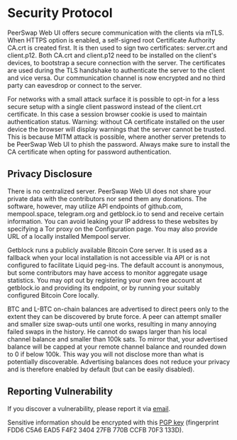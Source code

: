 # Security Protocol

PeerSwap Web UI offers secure communication with the clients via mTLS. When HTTPS option is enabled, a self-signed root Certificate Authority CA.crt is created first. It is then used to sign two certificates: server.crt and client.p12. Both CA.crt and client.p12 need to be installed on the client's devices, to bootstrap a secure connection with the server. The certificates are used during the TLS handshake to authenticate the server to the client and vice versa. Our communication channel is now encrypted and no third party can eavesdrop or connect to the server.

For networks with a small attack surface it is possible to opt-in for a less secure setup with a single client password instead of the client.crt certificate. In this case a session browser cookie is used to maintain authentication status. Warning: without CA certificate installed on the user device the browser will display warnings that the server cannot be trusted. This is because MITM attack is possible, where another server pretends to be PeerSwap Web UI to phish the password. Always make sure to install the CA certificate when opting for password authentication.  

## Privacy Disclosure

There is no centralized server. PeerSwap Web UI does not share your private data with the contributors nor send them any donations. The software, however, may utilize API endpoints of github.com, mempool.space, telegram.org and getblock.io to send and receive certain information. You can avoid leaking your IP address to these websites by specifying a Tor proxy on the Configuration page. You may also provide URL of a locally installed Mempool server.

Getblock runs a publicly available Bitcoin Core server. It is used as a fallback when your local installation is not accessible via API or is not configured to facilitate Liquid peg-ins. The default account is anonymous, but some contributors may have access to monitor aggregate usage statistics. You may opt out by registering your own free account at getblock.io and providing its endpoint, or by running your suitably configured Bitcoin Core locally.

BTC and L-BTC on-chain balances are advertised to direct peers only to the extent they can be discovered by brute force. A peer can attempt smaller and smaller size swap-outs until one works, resulting in many annoying failed swaps in the history. He cannot do swaps larger than his local channel balance and smaller than 100k sats. To mirror that, your advertised balance will be capped at your remote channel balance and rounded down to 0 if below 100k. This way you will not disclose more than what is potentially discoverable. Advertising balances does not reduce your privacy and is therefore enabled by default (but can be easily disabled).

## Reporting Vulnerability

If you discover a vulnerability, please report it via [email](mailto:psweb.reprise336@passinbox.com).

Sensitive information should be encrypted with this [PGP key](https://gist.github.com/Impa10r/33b09271ac8ae3f1545cf78318369810) (fingerprint FDD6 C5A6 EAD5 F4F2 3404  27FB 770B CCFB 70F3 133D).
